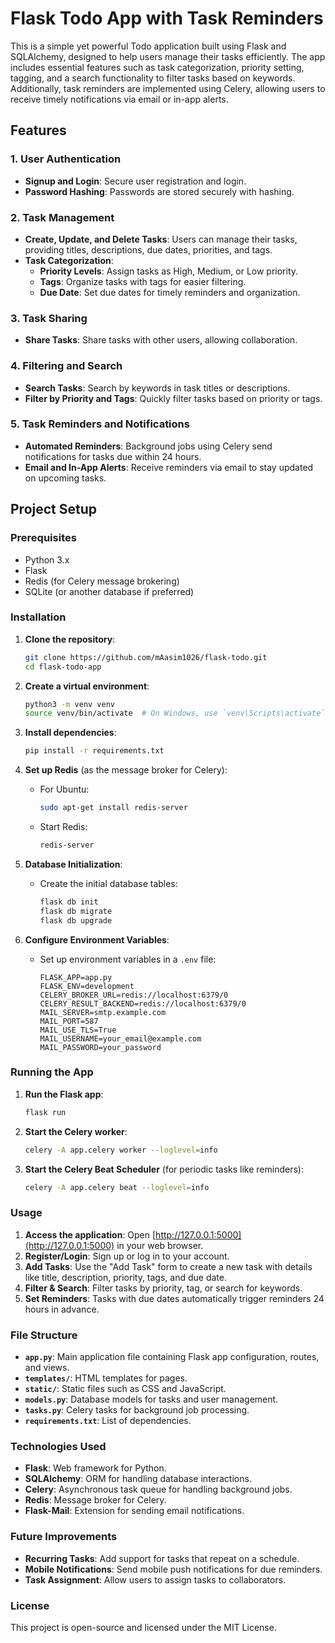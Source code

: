 
# Flask Todo App with Task Reminders

This is a simple yet powerful Todo application built using Flask and SQLAlchemy, designed to help users manage their tasks efficiently. The app includes essential features such as task categorization, priority setting, tagging, and a search functionality to filter tasks based on keywords. Additionally, task reminders are implemented using Celery, allowing users to receive timely notifications via email or in-app alerts.

## Features

### 1. User Authentication
- **Signup and Login**: Secure user registration and login.
- **Password Hashing**: Passwords are stored securely with hashing.

### 2. Task Management
- **Create, Update, and Delete Tasks**: Users can manage their tasks, providing titles, descriptions, due dates, priorities, and tags.
- **Task Categorization**:
  - **Priority Levels**: Assign tasks as High, Medium, or Low priority.
  - **Tags**: Organize tasks with tags for easier filtering.
  - **Due Date**: Set due dates for timely reminders and organization.

### 3. Task Sharing
- **Share Tasks**: Share tasks with other users, allowing collaboration.

### 4. Filtering and Search
- **Search Tasks**: Search by keywords in task titles or descriptions.
- **Filter by Priority and Tags**: Quickly filter tasks based on priority or tags.

### 5. Task Reminders and Notifications
- **Automated Reminders**: Background jobs using Celery send notifications for tasks due within 24 hours.
- **Email and In-App Alerts**: Receive reminders via email to stay updated on upcoming tasks.

## Project Setup

### Prerequisites
- Python 3.x
- Flask
- Redis (for Celery message brokering)
- SQLite (or another database if preferred)

### Installation

1. **Clone the repository**:
   ```bash
   git clone https://github.com/mAasim1026/flask-todo.git
   cd flask-todo-app
   ```

2. **Create a virtual environment**:
   ```bash
   python3 -m venv venv
   source venv/bin/activate  # On Windows, use `venv\Scripts\activate`
   ```

3. **Install dependencies**:
   ```bash
   pip install -r requirements.txt
   ```

4. **Set up Redis** (as the message broker for Celery):
   - For Ubuntu:
     ```bash
     sudo apt-get install redis-server
     ```
   - Start Redis:
     ```bash
     redis-server
     ```

5. **Database Initialization**:
   - Create the initial database tables:
     ```bash
     flask db init
     flask db migrate
     flask db upgrade
     ```

6. **Configure Environment Variables**:
   - Set up environment variables in a `.env` file:
     ```plaintext
     FLASK_APP=app.py
     FLASK_ENV=development
     CELERY_BROKER_URL=redis://localhost:6379/0
     CELERY_RESULT_BACKEND=redis://localhost:6379/0
     MAIL_SERVER=smtp.example.com
     MAIL_PORT=587
     MAIL_USE_TLS=True
     MAIL_USERNAME=your_email@example.com
     MAIL_PASSWORD=your_password
     ```

### Running the App

1. **Run the Flask app**:
   ```bash
   flask run
   ```

2. **Start the Celery worker**:
   ```bash
   celery -A app.celery worker --loglevel=info
   ```

3. **Start the Celery Beat Scheduler** (for periodic tasks like reminders):
   ```bash
   celery -A app.celery beat --loglevel=info
   ```

### Usage

1. **Access the application**: Open [http://127.0.0.1:5000](http://127.0.0.1:5000) in your web browser.
2. **Register/Login**: Sign up or log in to your account.
3. **Add Tasks**: Use the "Add Task" form to create a new task with details like title, description, priority, tags, and due date.
4. **Filter & Search**: Filter tasks by priority, tag, or search for keywords.
5. **Set Reminders**: Tasks with due dates automatically trigger reminders 24 hours in advance.

### File Structure

- **`app.py`**: Main application file containing Flask app configuration, routes, and views.
- **`templates/`**: HTML templates for pages.
- **`static/`**: Static files such as CSS and JavaScript.
- **`models.py`**: Database models for tasks and user management.
- **`tasks.py`**: Celery tasks for background job processing.
- **`requirements.txt`**: List of dependencies.

### Technologies Used

- **Flask**: Web framework for Python.
- **SQLAlchemy**: ORM for handling database interactions.
- **Celery**: Asynchronous task queue for handling background jobs.
- **Redis**: Message broker for Celery.
- **Flask-Mail**: Extension for sending email notifications.

### Future Improvements

- **Recurring Tasks**: Add support for tasks that repeat on a schedule.
- **Mobile Notifications**: Send mobile push notifications for due reminders.
- **Task Assignment**: Allow users to assign tasks to collaborators.

### License

This project is open-source and licensed under the MIT License.
